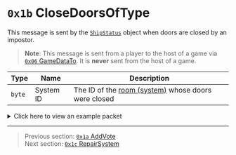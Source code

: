 # `0x1b` CloseDoorsOfType

This message is sent by the [`ShipStatus`](../05_innernetobject_types/00_shipstatus.md) object when doors are closed by an impostor.

> **Note**: This message is sent from a player to the host of a game via [`0x06` GameDataTo](../02_root_message_types/06_gamedatato.md). It is **never** sent from the host of a game.

| Type | Name | Description |
| --- | --- | --- |
| `byte` | System ID | The ID of the [room (system)](../01_packet_structure/06_enums.md#systemtype) whose doors were closed |

<details>
    <summary>Click here to view an example packet</summary>

```
01              # Reliable packet
0087            # Nonce
0d0006          # Hazel message (tag of 0x06 = GameDataTo)
    d3503f8a    # Game ID: -1975562029 (REDSUS)
    bd920f      # Target Client ID: 248125
    030002      # Hazel message (tag of 0x02 = RPC)
        6d      # Sender (ShipStatus) Net ID: 109
        1b      # RPC Call ID: 27 (CloseDoorsOfType)
        0a      # System ID: 10 (MEDBAY; closed doors to Medbay)
```
</details>

---

> Previous section: [`0x1a` AddVote](26_addvote.md)<br>
> Next section: [`0x1c` RepairSystem](28_repairsystem.md)

